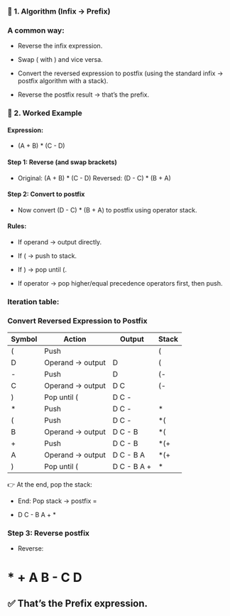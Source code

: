 ### 🔹 1. Algorithm (Infix → Prefix)

### A common way:

- Reverse the infix expression.

- Swap ( with ) and vice versa.

- Convert the reversed expression to postfix (using the standard infix → postfix algorithm with a stack).

- Reverse the postfix result → that’s the prefix.

### 🔹 2. Worked Example

#### Expression:

- (A + B) * (C - D)

#### Step 1: Reverse (and swap brackets)

- Original: (A + B) * (C - D)
Reversed: (D - C) * (B + A)

#### Step 2: Convert to postfix

- Now convert (D - C) * (B + A) to postfix using operator stack.

#### Rules:

- If operand → output directly.

- If ( → push to stack.

- If ) → pop until (.

- If operator → pop higher/equal precedence operators first, then push.

### Iteration table:

### Convert Reversed Expression to Postfix

| Symbol | Action                 | Output    | Stack |
|--------|------------------------|-----------|-------|
| (      | Push                   |           | (     |
| D      | Operand → output       | D         | (     |
| -      | Push                   | D         | (-    |
| C      | Operand → output       | D C       | (-    |
| )      | Pop until (            | D C -     |       |
| *      | Push                   | D C -     | *     |
| (      | Push                   | D C -     | *(    |
| B      | Operand → output       | D C - B   | *(    |
| +      | Push                   | D C - B   | *(+   |
| A      | Operand → output       | D C - B A | *(+   |
| )      | Pop until (            | D C - B A + | *   |

👉 At the end, pop the stack:  

- End: Pop stack → postfix =

- D C - B A + *

### Step 3: Reverse postfix

- Reverse:

# * + A B - C D


## ✅ That’s the Prefix expression.